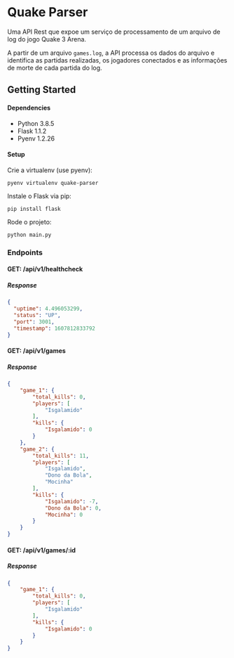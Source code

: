 # Quake Parser

Uma API Rest que expoe um serviço de processamento de um arquivo de log do jogo Quake 3 Arena.

A partir de um arquivo `games.log`, a API processa os dados do arquivo e identifica as partidas realizadas, os jogadores conectados e as informações de morte de cada partida do log.

## Getting Started

#### Dependencies

- Python 3.8.5
- Flask 1.1.2
- Pyenv 1.2.26

#### Setup

Crie a virtualenv (use pyenv):
```shell
pyenv virtualenv quake-parser
```

Instale o Flask via pip:
```shell
pip install flask
```

Rode o projeto:
```shell
python main.py
```

### Endpoints

#### GET: /api/v1/healthcheck

##### Response

```JSON
{
  "uptime": 4.496053299,
  "status": "UP",
  "port": 3001,
  "timestamp": 1607812833792
}
```

#### GET: /api/v1/games

##### Response

```JSON
{
    "game_1": {
        "total_kills": 0,
        "players": [
            "Isgalamido"
        ],
        "kills": {
            "Isgalamido": 0
        }
    },
    "game_2": {
        "total_kills": 11,
        "players": [
            "Isgalamido",
            "Dono da Bola",
            "Mocinha"
        ],
        "kills": {
            "Isgalamido": -7,
            "Dono da Bola": 0,
            "Mocinha": 0
        }
    }
}
```

#### GET: /api/v1/games/:id

##### Response

```JSON
{
    "game_1": {
        "total_kills": 0,
        "players": [
            "Isgalamido"
        ],
        "kills": {
            "Isgalamido": 0
        }
    }
}
```